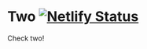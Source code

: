 # Two [![Netlify Status](https://api.netlify.com/api/v1/badges/480c9a0f-5614-492b-85cf-acd839eb7124/deploy-status)](https://app.netlify.com/sites/mono-two/deploys)

Check two!
